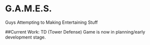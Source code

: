 # G.A.M.E.S.
Guys Attempting to Making Entertaining Stuff

##Current Work:
    TD (Tower Defense) Game is now in planning/early development stage.
